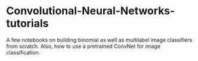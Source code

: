 # Convolutional-Neural-Networks-tutorials
A few notebooks on building binomial as well as multilabel image classifiers from scratch. Also, how to use a pretrained ConvNet for image classification.

